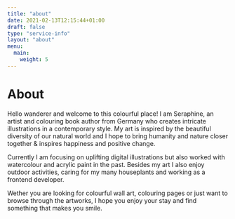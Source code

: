 ```yaml
---
title: "about"
date: 2021-02-13T12:15:44+01:00
draft: false
type: "service-info"
layout: "about"
menu:
  main:
    weight: 5
---
```


# About

Hello wanderer and welcome to this colourful place! I am Seraphine, an artist and colouring book author from Germany who creates intricate illustrations in a contemporary style. My art is inspired by the beautiful diversity of our natural world and I hope to bring humanity and nature closer together & inspires happiness and positive change.

Currently I am focusing on uplifting digital illustrations but also worked with watercolour and acrylic paint in the past. Besides my art I also enjoy outdoor activities, caring for my many houseplants and working as a frontend developer.

Wether you are looking for colourful wall art, colouring pages or just want to browse through the artworks, I hope you enjoy your stay and find something that makes you smile.
